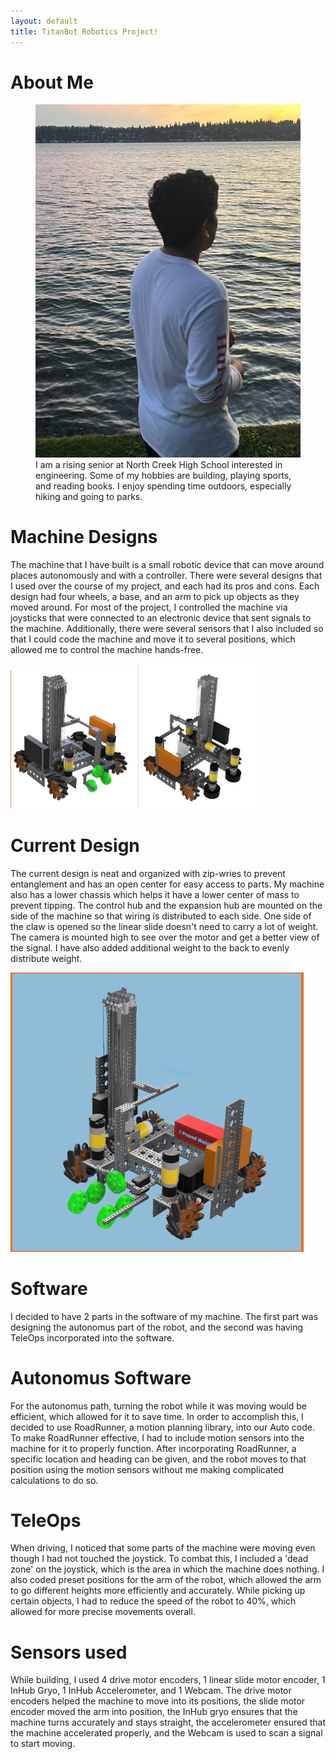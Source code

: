 ```yaml
---
layout: default
title: TitanBot Robotics Project!
---
```


# About Me 
<figure>
    <img src="/assets/css/images/About Me Picture.JPG" alt="A beautiful landscape" class="full-width-image">
    <figcaption>I am a rising senior at North Creek High School interested in engineering. Some of my hobbies are building, playing sports, and reading books. I enjoy spending time outdoors, especially hiking and going to parks.</figcaption>
</figure>

# Machine Designs

The machine that I have built is a small robotic device that can move around places autonomously and with a controller. There were several designs that I used over the course of my project, and each had its pros and cons. Each design had four wheels, a base, and an arm to pick up objects as they moved around. For most of the project, I controlled the machine via joysticks that were connected to an electronic device that sent signals to the machine. Additionally, there were several sensors that I also included so that I could code the machine and move it to several positions, which allowed me to control the machine hands-free.

![First Machine Design](/assets/css/images/Machine%20Designs%20-%201.png)
![Second Machine Design](/assets/css/images/Machine%20Design%20-%202.png) 

# Current Design

The current design is neat and organized with zip-wries to prevent entanglement and has an open center for easy access to parts. My machine also has a lower chassis which helps it have a lower center of mass to prevent tipping. The control hub and the expansion hub are mounted on the side of the machine so that wiring is distributed to each side. One side of the claw is opened so the linear slide doesn't need to carry a lot of weight. The camera is mounted high to see over the motor and get a better view of the signal. I have also added additional weight to the back to evenly distribute weight.

![Current Design](/assets/css/images/Current%20Design%20Picture.png) 

# Software

I decided to have 2 parts in the software of my machine. The first part was designing the autonomus part of the robot, and the second was having TeleOps incorporated into the software. 

# Autonomus Software

For the autonomus path, turning the robot while it was moving would be efficient, which allowed for it to save time. In order to accomplish this, I decided to use RoadRunner, a motion planning library, into our Auto code. To make RoadRunner effective, I had to include motion sensors into the machine for it to properly function. After incorporating RoadRunner, a specific location and heading can be given, and the robot moves to that position using the motion sensors without me making complicated calculations to do so. 

# TeleOps

When driving, I noticed that some parts of the machine were moving even though I had not touched the joystick. To combat this, I included a 'dead zone' on the joystick, which is the area in which the machine does nothing. I also coded preset positions for the arm of the robot, which allowed the arm to go different heights more efficiently and accurately. While picking up certain objects, I had to reduce the speed of the robot to 40%, which allowed for more precise movements overall. 

# Sensors used

While building, I used 4 drive motor encoders, 1 linear slide motor encoder, 1 InHub Gryo, 1 InHub Accelerometer, and 1 Webcam. The drive motor encoders helped the machine to move into its positions, the slide motor encoder moved the arm into position,  the InHub gryo ensures that the machine turns accurately and stays straight, the accelerometer ensured that the machine accelerated properly, and the Webcam is used to scan a signal to start moving.


[def]: /assets/css/images/Current%20Design%20Picture.png
